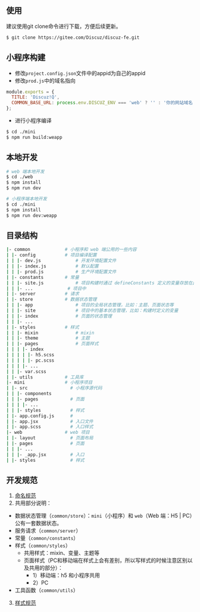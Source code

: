 ## 使用

建议使用git clone命令进行下载，方便后续更新。

```bash
$ git clone https://gitee.com/Discuz/discuz-fe.git
```

## 小程序构建

- 修改`project.config.json`文件中的appid为自己的appid
- 修改`prod.js`中的域名指向

```js
module.exports = {
  TITLE: 'Discuz!Q',
  COMMON_BASE_URL: process.env.DISCUZ_ENV === 'web' ? '' : '你的网站域名',
};
```
- 进行小程序编译

```bash
$ cd ./mini
$ npm run build:weapp
```

## 本地开发

```bash
# web 端本地开发
$ cd ./web
$ npm install
$ npm run dev

# 小程序端本地开发
$ cd ./mini
$ npm install
$ npm run dev:weapp
```

## 目录结构

```bash
|- common             # 小程序和 web 端公用的一些内容
| |- config           # 项目编译配置
| | |- dev.js             # 开发环境配置文件
| | |- index.js           # 默认配置
| | |- prod.js            # 生产环境配置文件
| |- constants        # 常量
| | |- site.js            # 项目构建时通过 defineConstants 定义的变量存放在此处
| | |- ...             # 项目中
| |- server           # 请求
| |- store            # 数据状态管理
| | |- app                # 项目的全局状态管理，比如：主题、页面状态等
| | |- site               # 项目中的基本状态管理，比如：构建时定义的变量
| | |- index              # 页面的状态管理
| | |- ...
| |- styles           # 样式
| | |- mixin              # mixin
| | |- theme              # 主题
| | |- pages              # 页面样式
| | | |- index
| | | | |- h5.scss
| | | | |- pc.scss
| | | |- ...
| | |- var.scss
| |- utils            # 工具库
|- mini               # 小程序项目
| |- src                # 小程序源代码
| | |- components
| | |- pages            # 页面
| | | |- ...
| | |- styles           # 样式
| |- app.config.js      #
| |- app.jsx            # 入口文件
| |- app.scss           # 入口样式
|- web                # web 项目
| |- layout             # 页面布局
| |- pages              # 页面
| | |- ...
| | |- _app.jsx         # 入口
| |- styles             # 样式
```

## 开发规范

1. [命名规范](./docs/naming.md)
2. 共用部分说明：
- 数据状态管理（`common/store`）：`mini`（小程序）和 `web`（Web 端：H5 | PC）公有一套数据状态。
- 服务请求（`common/server`）
- 常量（`common/constants`）
- 样式（`common/styles`）
  - 共用样式：mixin、变量、主题等
  - 页面样式（PC和移动端在样式上会有差别，所以写样式的时候注意区别以及共用的部分）：
    - 1）移动端：h5 和小程序共用
    - 2）PC
- 工具函数（`common/utils`）
3. [样式规范](./docs/css.md)